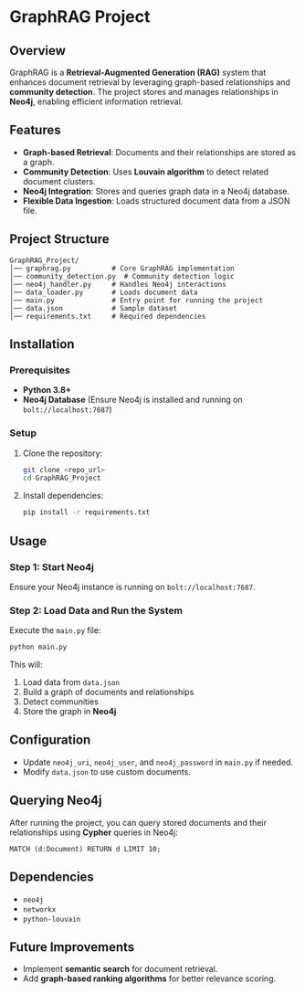 # GraphRAG Project

## Overview
GraphRAG is a **Retrieval-Augmented Generation (RAG)** system that enhances document retrieval by leveraging graph-based relationships and **community detection**. The project stores and manages relationships in **Neo4j**, enabling efficient information retrieval.

## Features
- **Graph-based Retrieval**: Documents and their relationships are stored as a graph.
- **Community Detection**: Uses **Louvain algorithm** to detect related document clusters.
- **Neo4j Integration**: Stores and queries graph data in a Neo4j database.
- **Flexible Data Ingestion**: Loads structured document data from a JSON file.

## Project Structure
```
GraphRAG_Project/
│── graphrag.py          # Core GraphRAG implementation
│── community_detection.py  # Community detection logic
│── neo4j_handler.py     # Handles Neo4j interactions
│── data_loader.py       # Loads document data
│── main.py              # Entry point for running the project
│── data.json            # Sample dataset
│── requirements.txt     # Required dependencies
```

## Installation
### Prerequisites
- **Python 3.8+**
- **Neo4j Database** (Ensure Neo4j is installed and running on `bolt://localhost:7687`)

### Setup
1. Clone the repository:
   ```bash
   git clone <repo_url>
   cd GraphRAG_Project
   ```
2. Install dependencies:
   ```bash
   pip install -r requirements.txt
   ```

## Usage
### Step 1: Start Neo4j
Ensure your Neo4j instance is running on `bolt://localhost:7687`.

### Step 2: Load Data and Run the System
Execute the `main.py` file:
```bash
python main.py
```
This will:
1. Load data from `data.json`
2. Build a graph of documents and relationships
3. Detect communities
4. Store the graph in **Neo4j**

## Configuration
- Update `neo4j_uri`, `neo4j_user`, and `neo4j_password` in `main.py` if needed.
- Modify `data.json` to use custom documents.

## Querying Neo4j
After running the project, you can query stored documents and their relationships using **Cypher** queries in Neo4j:
```cypher
MATCH (d:Document) RETURN d LIMIT 10;
```

## Dependencies
- `neo4j`
- `networkx`
- `python-louvain`

## Future Improvements
- Implement **semantic search** for document retrieval.
- Add **graph-based ranking algorithms** for better relevance scoring.
